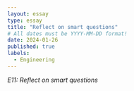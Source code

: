 ```yaml
---
layout: essay
type: essay
title: "Reflect on smart questions"
# All dates must be YYYY-MM-DD format!
date: 2024-01-26
published: true
labels:
  - Engineering
---
```

*E11: Reflect on smart questions*

